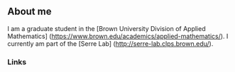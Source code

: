 ## About me

I am a graduate student in the [Brown University Division of Applied Mathematics] (https://www.brown.edu/academics/applied-mathematics/). I currently am part of the [Serre Lab] (http://serre-lab.clps.brown.edu/).

### Links
